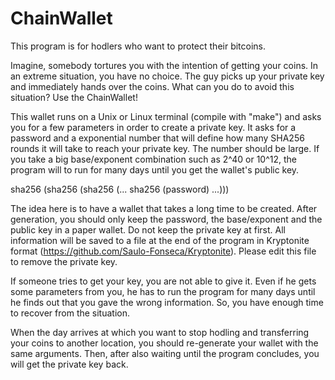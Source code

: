 # ChainWallet
This program is for hodlers who want to protect their bitcoins.

Imagine, somebody tortures you with the intention of getting your coins. In an extreme situation, you have no choice. The guy picks up your private key and immediately hands over the coins. What can you do to avoid this situation? Use the ChainWallet!

This wallet runs on a Unix or Linux terminal (compile with "make") and asks you for a few parameters in order to create a private key. It asks for a password and a exponential number that will define how many SHA256 rounds it will take to reach your private key. The number should be large. If you take a big base/exponent combination such as 2^40 or 10^12, the program will to run for many days until you get the wallet's public key.

sha256 (sha256 (sha256 (... sha256 (password) ...)))

The idea here is to have a wallet that takes a long time to be created. After generation, you should only keep the password, the base/exponent and the public key in a paper wallet. Do not keep the private key at first. All information will be saved to a file at the end of the program in Kryptonite format (https://github.com/Saulo-Fonseca/Kryptonite). Please edit this file to remove the private key.

If someone tries to get your key, you are not able to give it. Even if he gets some parameters from you, he has to run the program for many days until he finds out that you gave the wrong information. So, you have enough time to recover from the situation.

When the day arrives at which you want to stop hodling and transferring your coins to another location, you should re-generate your wallet with the same arguments. Then, after also waiting until the program concludes, you will get the private key back.
